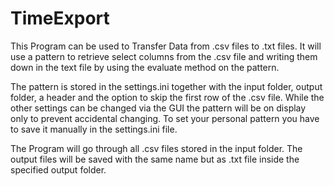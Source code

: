 # TimeExport
This Program can be used to Transfer Data from .csv files to .txt files. It will use a pattern to retrieve select columns from the .csv file and writing them down in the text file by using the evaluate method on the pattern. 

The pattern is stored in the settings.ini together with the input folder, output folder, a header and the option to skip the first row of the .csv file.
While the other settings can be changed via the GUI the pattern will be on display only to prevent accidental changing. To set your personal pattern you have to save it manually in the settings.ini file.

The Program will go through all .csv files stored in the input folder. The output files will be saved with the same name but as .txt file inside the specified output folder.
